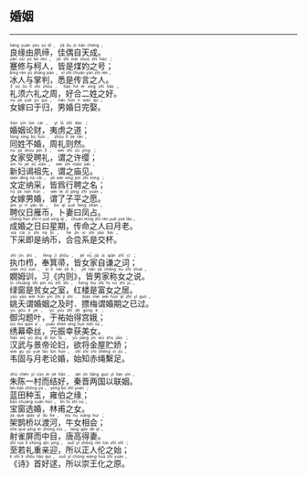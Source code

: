 ## 婚姻
---
<div>

<p>
<ruby><rb> 良缘由夙缔，佳偶自天成。 </rb> <rt>liáng  yuán  yóu  sù  dì ， jiā  ǒu  zì  tiān  chéng 。</rt></ruby><BR>
<ruby><rb> 蹇修与柯人，皆是煤妁之号； </rb> <rt>jiǎn  xiū  yǔ  kē  rén ， jiē  shì  méi  shuò  zhī  hào ；</rt></ruby><BR>
<ruby><rb> 冰人与掌判，悉是传言之人。 </rb> <rt>bīng  rén  yǔ  zhǎng  pàn ， xī  shì  chuán  yán  zhī  rén 。</rt></ruby><BR>
<ruby><rb> 礼须六礼之周，好合二姓之好。 </rb> <rt>lǐ  xū  liù  lǐ  zhī  zhōu ， hǎo  hé  èr  xìng  zhī  hǎo 。</rt></ruby><BR>
<ruby><rb> 女嫁曰于归，男婚日完娶。 </rb> <rt>nǚ  jià  yuē  yú  guī ， nán  hūn  rì  wán  qǔ 。</rt></ruby><BR></p>

<p>
<ruby><rb> 婚姻论财，夷虏之道； </rb> <rt>hūn  yīn  lùn  cái ， yí  lǔ  zhī  dào ；</rt></ruby><BR>
<ruby><rb> 同姓不婚，周礼则然。 </rb> <rt>tóng  xìng  bù  hūn ， zhōu  lǐ  zé  rán 。</rt></ruby><BR>
<ruby><rb> 女家受聘礼，谓之许缨； </rb> <rt>nǚ  jiā  shòu  pìn  lǐ ， wèi  zhī  xǔ  yīng ；</rt></ruby><BR>
<ruby><rb> 新妇谒祖先，谓之庙见。 </rb> <rt>xīn  fù  yè  zǔ  xiān ， wèi  zhī  miào  jiàn 。</rt></ruby><BR>
<ruby><rb> 文定纳采，皆爲行聘之名； </rb> <rt>wén  dìng  nà  cǎi ， jiē  wèi  xíng  pìn  zhī  míng ；</rt></ruby><BR>
<ruby><rb> 女嫁男婚，谓了子平之愿。 </rb> <rt>nǚ  jià  nán  hūn ， wèi  le  zǐ  píng  zhī  yuàn 。</rt></ruby><BR>
<ruby><rb> 聘仪日雁币，卜妻曰凤占。 </rb> <rt>pìn  yí  rì  yàn  bì ， bo  qī  yuē  fèng  zhàn 。</rt></ruby><BR>
<ruby><rb> 成婚之日曰星期，传命之人曰月老。 </rb> <rt>chéng  hūn  zhī  rì  yuē  xīng  qī ， chuán  mìng  zhī  rén  yuē  yuè  lǎo 。</rt></ruby><BR>
<ruby><rb> 下采即是纳币，合卺系是交杯。 </rb> <rt>xià  cǎi  jí  shì  nà  bì ， hé  jǐn  xì  shì  jiāo  bēi 。</rt></ruby><BR></p>

<p>
<ruby><rb> 执巾栉，奉箕帚，皆女家自谦之词； </rb> <rt>zhí  jīn  zhì ， fèng  jī  zhǒu ， jiē  nǚ  jiā  zì  qiān  zhī  cí ；</rt></ruby><BR>
<ruby><rb> 嫺姆训，习《内则》，皆男家称女之说。 </rb> <rt>xián  mǔ  xùn ， xí 《 nèi  zé 》， jiē  nán  jiā  chēng  nǚ  zhī  shuō 。</rt></ruby><BR>
<ruby><rb> 绿窗是贫女之室，红楼是富女之居。 </rb> <rt>lǜ  chuāng  shì  pín  nǚ  zhī  shì ， hóng  lóu  shì  fù  nǚ  zhī  jū 。</rt></ruby><BR>
<ruby><rb> 姚夭谓婚姻之及时．摽梅谓婚期之已过。 </rb> <rt>yáo  yāo  wèi  hūn  yīn  zhī  jí  shí ． biāo  méi  wèi  hūn  qī  zhī  yǐ  guò 。</rt></ruby><BR>
<ruby><rb> 御沟题叶，于祐始得宫娥； </rb> <rt>yù  gōu  tí  yè ， yú  yòu  shǐ  dé  gōng  é ；</rt></ruby><BR>
<ruby><rb> 绣幕牵丝，元振幸获美女。 </rb> <rt>xiù  mù  qiān  sī ， yuán  zhèn  xìng  huò  měi  nǚ 。</rt></ruby><BR>
<ruby><rb> 汉武与景帝论妇，欲将金屋贮娇； </rb> <rt>hàn  wǔ  yǔ  jǐng  dì  lùn  fù ， yù  jiāng  jīn  wū  zhù  jiāo ；</rt></ruby><BR>
<ruby><rb> 韦固与月老论婚，始知赤绳繫足。 </rb> <rt>wéi  gù  yǔ  yuè  lǎo  lùn  hūn ， shǐ  zhī  chì  shéng  xì  zú 。</rt></ruby><BR></p>

<p>
<ruby><rb> 朱陈一村而结好，秦晋两国以联姻。 </rb> <rt>zhū  chén  yī  cūn  ér  jié  hǎo ， qín  jìn  liǎng  guó  yǐ  lián  yīn 。</rt></ruby><BR>
<ruby><rb> 蓝田种玉，雍伯之缘； </rb> <rt>lán  tián  zhǒng  yù ， yōng  bó  zhī  yuán ；</rt></ruby><BR>
<ruby><rb> 宝窗选婚，林甫之女。 </rb> <rt>bǎo  chuāng  xuǎn  hūn ， lín  fǔ  zhī  nǚ 。</rt></ruby><BR>
<ruby><rb> 架鹊桥以渡河，牛女相会； </rb> <rt>jià  què  qiáo  yǐ  dù  hé ， niú  nǚ  xiāng  huì ；</rt></ruby><BR>
<ruby><rb> 射雀屏而中目，唐高得妻。 </rb> <rt>shè  què  píng  ér  zhōng  mù ， táng  gāo  dé  qī 。</rt></ruby><BR>
<ruby><rb> 至若礼重亲迎，所以正人伦之始； </rb> <rt>zhì  ruò  lǐ  zhòng  qīn  yíng ， suǒ  yǐ  zhèng  rén  lún  zhī  shǐ ；</rt></ruby><BR>
<ruby><rb> 《诗》首好逑，所以崇王化之原。 </rb> <rt>《 shī 》 shǒu  hǎo  qiú ， suǒ  yǐ  chóng  wáng  huà  zhī  yuán 。</rt></ruby><BR></p>

</div>
